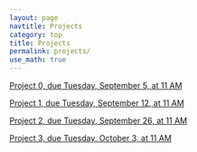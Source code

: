 ```yaml
---
layout: page
navtitle: Projects
category: top
title: Projects
permalink: projects/
use_math: true
---
```


<a href="project0.html">Project 0, due Tuesday, September 5, at 11 AM</a> 

<a href="project1.html">Project 1, due Tuesday, September 12, at 11 AM</a> 

<a href="project2.html">Project 2, due Tuesday, September 26, at 11 AM</a> 

<a href="project3.html">Project 3, due Tuesday, October 3, at 11 AM</a> 
